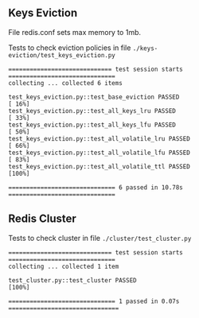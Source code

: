 ## Keys Eviction

File redis.conf sets max memory to 1mb.

Tests to check eviction policies in file ``./keys-eviction/test_keys_eviction.py``

```
============================= test session starts ==============================
collecting ... collected 6 items

test_keys_eviction.py::test_base_eviction PASSED                         [ 16%]
test_keys_eviction.py::test_all_keys_lru PASSED                          [ 33%]
test_keys_eviction.py::test_all_keys_lfu PASSED                          [ 50%]
test_keys_eviction.py::test_all_volatile_lru PASSED                      [ 66%]
test_keys_eviction.py::test_all_volatile_lfu PASSED                      [ 83%]
test_keys_eviction.py::test_all_volatile_ttl PASSED                      [100%]

============================== 6 passed in 10.78s ==============================
```

## Redis Cluster

Tests to check cluster in file ``./cluster/test_cluster.py``

```
============================= test session starts ==============================
collecting ... collected 1 item

test_cluster.py::test_cluster PASSED                                     [100%]

============================== 1 passed in 0.07s ===============================
```
